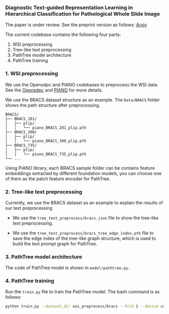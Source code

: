 ### Diagnostic Text-guided Representation Learning in Hierarchical Classification for Pathological Whole Slide Image

The paper is under review. See the preprint version as follows: [Arxiv](https://arxiv.org/abs/2411.10709)

The current codebase contains the following four parts:

1. WSI preprocessing
2. Tree-like text preprocessing
3. PathTree model architecture
4. PathTree training


### 1. WSI preprocessing

We use the Opensdpc and PIANO codebases to preprocess the WSI data.
See the [Opensdpc](https://github.com/WonderLandxD/opensdpc) and [PIANO](https://github.com/WonderLandxD/PIANO) for more details.


We use the BRACS dataset structure as an example. The `Data/BRACS` folder shows the path structure after preprocessing.

```
BRACS/
├── BRACS_281/
│   ├── plip/
│   │   └── piano_BRACS_281_plip.pth
├── BRACS_300/
│   ├── plip/
│   │   └── piano_BRACS_300_plip.pth
├── BRACS_735/
│   ├── plip/
│   │   └── piano_BRACS_735_plip.pth
└── ...
```

Using PIANO library, each BRACS sample folder can be contains feature embeddings extracted by different foundation models, you can choose one of them as the patch feature encoder for PathTree.

### 2. Tree-like text preprocessing

Currently, we use the BRACS dataset as an example to explain the results of our text preprocessing

- We use the `tree_text_preprocess/bracs.json` file to show the tree-like text preprocessing.

- We use the `tree_text_preprocess/bracs_tree_edge_index.pth` file to save the edge index of the tree-like graph structure, which is used to build the text prompt graph for PathTree.

### 3. PathTree model architecture

The code of PathTree model is shown in `model/pathtree.py`.

### 4. PathTree training

Run the `train.py` file to train the PathTree model. The bash command is as follows:

```bash
python train.py --dataset_dir wsi_preprocess/bracs --fold 1 --device cuda:0 --batch_size 1 --seed 3407 --output_dir output_results --epoch 100 --tree_json_path tree_text_preprocess/bracs.json --edge_index_path tree_text_preprocess/bracs_edge_index.pth --patch_encoder plip --text_encoder plip --attn_type attn
```











